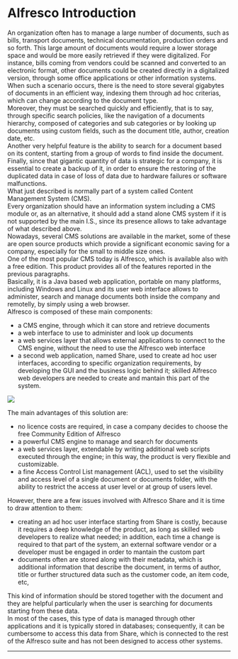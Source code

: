 # Alfresco Introduction

An organization often has to manage a large number of documents, such as bills, transport documents, technical documentation, production orders and so forth. This large amount of documents would require a lower storage space and would be more easily retrieved if they were digitalized. For instance, bills coming from vendors could be scanned and converted to an electronic format, other documents could be created directly in a digitalized version, through some office applications or other information systems.  
When such a scenario occurs, there is the need to store several gigabytes of documents in an efficient way, indexing them through ad hoc criterias, which can change according to the document type.  
Moreover, they must be searched quickly and efficiently, that is to say, through specific search policies, like the navigation of a documents hierarchy, composed of categories and sub categories or by looking up documents using custom fields, such as the document title, author, creation date, etc.  
Another very helpful feature is the ability to search for a document based on its content, starting from a group of words to find inside the document.  
Finally, since that gigantic quantity of data is strategic for a company, it is essential to create a backup of it, in order to ensure the restoring of the duplicated data in case of loss of data due to hardware failures or software malfunctions.  
What just described is normally part of a system called Content Management System \(CMS\).  
Every organization should have an information system including a CMS module or, as an alternative, it should add a stand alone CMS system if it is not supported by the main I.S., since its presence allows to take advantage of what described above.  
Nowadays, several CMS solutions are available in the market, some of these are open source products which provide a significant economic saving for a company, especially for the small to middle size ones.  
One of the most popular CMS today is Alfresco, which is available also with a free edition. This product provides all of the features reported in the previous paragraphs.  
Basically, it is a Java based web application, portable on many platforms, including Windows and Linux and its user web interface allows to administer, search and manage documents both inside the company and remotelly, by simply using a web browser.  
Alfresco is composed of these main components:

* a CMS engine, through which it can store and retrieve documents
* a web interface to use to administer and look up documents
* a web services layer that allows external applications to connect to the CMS engine, without the need to use the Alfresco web interface
* a second web application, named Share, used to create ad hoc user interfaces, according to specific organization requirements, by developing the GUI and the business logic behind it; skilled Alfresco web developers are needed to create and mantain this part of the system.

![](http://4wsplatform.org/wp-content/plugins../../uploads/media/copiadialfrescousermanual/image03.png)

The main advantages of this solution are:

* no licence costs are required, in case a company decides to choose the free Community Edition of Alfresco
* a powerful CMS engine to manage and search for documents
* a web services layer, extendable by writing additional web scripts executed through the engine; in this way, the product is very flexible and customizable.
* a fine Access Control List management \(ACL\), used to set the visibility and access level of a single document or documents folder, with the ability to restrict the access at user level or at group of users level.

However, there are a few issues involved with Alfresco Share and it is time to draw attention to them:

* creating an ad hoc user interface starting from Share is costly, because it requires a deep knowledge of the product, as long as skilled web developers to realize what needed; in addition, each time a change is required to that part of the system, an external software vendor or a developer must be engaged in order to mantain the custom part
* documents often are stored along with their metadata, which is additional information that describe the document, in terms of author, title or further structured data such as the customer code, an item code, etc,

This kind of information should be stored together with the document and they are helpful particularly when the user is searching for documents starting from these data.  
In most of the cases, this type of data is managed through other applications and it is typically stored in databases; consequently, it can be cumbersome to access this data from Share, which is connected to the rest of the Alfresco suite and has not been designed to access other systems.

---



